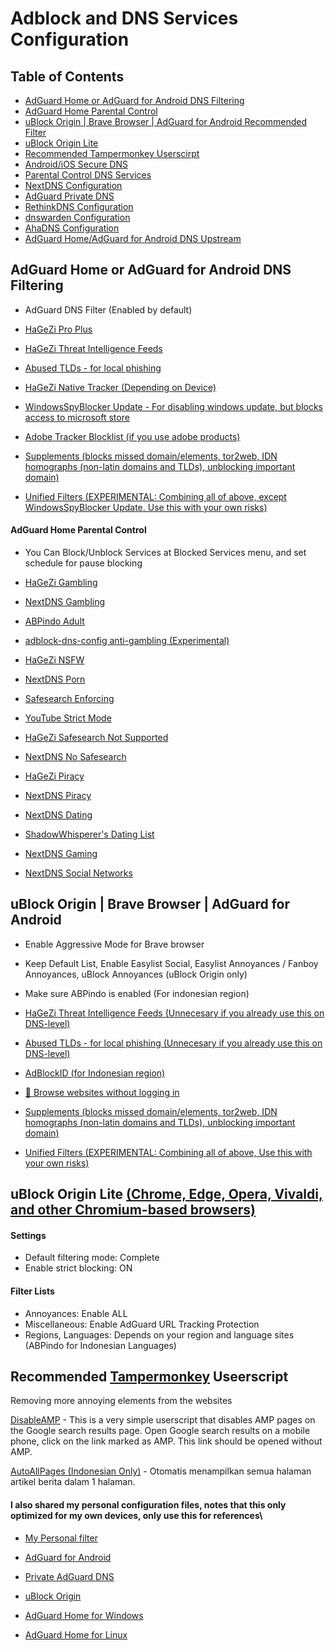 # Adblock and DNS Services Configuration

## Table of Contents
- [AdGuard Home or AdGuard for Android DNS Filtering](https://github.com/arfshl/adblock-dns-config/tree/main#adguard-home-or-adguard-for-android-dns-filtering)
- [AdGuard Home Parental Control](https://github.com/arfshl/adblock-dns-config/tree/main#parental-control)
- [uBlock Origin | Brave Browser | AdGuard for Android Recommended Filter](https://github.com/arfshl/adblock-dns-config/tree/main#ublock-origin--brave-browser--adguard-for-android)
- [uBlock Origin Lite](https://github.com/arfshl/adblock-dns-config/tree/main#ublock-origin-lite)
- [Recommended Tampermonkey Userscirpt](https://github.com/arfshl/adblock-dns-config/tree/main#recommended-tampermonkey-userscripts)
- [Android/iOS Secure DNS](https://github.com/arfshl/adblock-dns-config/blob/main/docs/android-resolvers.md)
- [Parental Control DNS Services](https://github.com/arfshl/adblock-dns-config/blob/main/docs/parental-resolvers.md)
- [NextDNS Configuration](https://github.com/arfshl/adblock-dns-config/blob/main/docs/nextdns.md)
- [AdGuard Private DNS](https://github.com/arfshl/adblock-dns-config/blob/main/docs/adguarddns.md)
- [RethinkDNS Configuration](https://github.com/arfshl/adblock-dns-config/blob/main/docs/rethinkdns.md)
- [dnswarden Configuration](https://github.com/arfshl/adblock-dns-config/blob/main/docs/dnswarden.md)
- [AhaDNS Configuration](https://github.com/arfshl/adblock-dns-config/blob/main/docs/ahadns.md)
- [AdGuard Home/AdGuard for Android DNS Upstream](https://github.com/arfshl/adblock-dns-config/blob/main/docs/dns-resolvers.md)

## AdGuard Home or AdGuard for Android DNS Filtering

- AdGuard DNS Filter (Enabled by default)

- [HaGeZi Pro Plus](https://raw.githubusercontent.com/hagezi/dns-blocklists/main/adblock/pro.txt)

- [HaGeZi Threat Intelligence Feeds](https://raw.githubusercontent.com/hagezi/dns-blocklists/main/adblock/tif.txt)

- [Abused TLDs - for local phishing](https://raw.githubusercontent.com/hagezi/dns-blocklists/main/adblock/spam-tlds.txt)

- [HaGeZi Native Tracker (Depending on Device)](https://github.com/hagezi/dns-blocklists?tab=readme-ov-file#native)

- [WindowsSpyBlocker Update - For disabling windows update, but blocks access to microsoft store](https://github.com/crazy-max/WindowsSpyBlocker/raw/master/data/dnscrypt/update.txt)

- [Adobe Tracker Blocklist (if you use adobe products)](https://github.com/ignaciocastro/a-dove-is-dumb/raw/main/pihole.txt)

- [Supplements (blocks missed domain/elements, tor2web, IDN homographs (non-latin domains and TLDs), unblocking important domain)](https://github.com/arfshl/adblock-dns-config/edit/main/unified-filter/supplements.txt)

- [Unified Filters (EXPERIMENTAL: Combining all of above, except WindowsSpyBlocker Update. Use this with your own risks)](https://github.com/arfshl/adblock-dns-config/raw/main/unified-filter/aghome.txt)

#### AdGuard Home Parental Control

- You Can Block/Unblock Services at Blocked Services menu, and set schedule for pause blocking

- [HaGeZi Gambling](https://raw.githubusercontent.com/hagezi/dns-blocklists/main/adblock/gambling.txt)

- [NextDNS Gambling](https://github.com/arfshl/nextdns-blocklists/raw/latest/subscriptions/gambling.txt)

- [ABPindo Adult](https://raw.githubusercontent.com/ABPindo/indonesianadblockrules/master/subscriptions/aghome_adult.txt)

- [adblock-dns-config anti-gambling (Experimental)](https://github.com/arfshl/adblock-dns-config/raw/main/my-filter/antijudol.txt)

- [HaGeZi NSFW](https://raw.githubusercontent.com/hagezi/dns-blocklists/main/adblock/nsfw.txt)

- [NextDNS Porn](https://github.com/arfshl/nextdns-blocklists/raw/latest/subscriptions/porn.txt)

- [Safesearch Enforcing](https://github.com/AdguardTeam/HostlistsRegistry/raw/refs/heads/main/assets/engines_safe_search.txt)

- [YouTube Strict Mode](https://raw.githubusercontent.com/AdguardTeam/HostlistsRegistry/refs/heads/main/assets/youtube_safe_search.txt)

- [HaGeZi Safesearch Not Supported](https://raw.githubusercontent.com/hagezi/dns-blocklists/main/adblock/nosafesearch.txt)

- [NextDNS No Safesearch](https://raw.githubusercontent.com/nextdns/no-safesearch/refs/heads/main/domains)

- [HaGeZi Piracy](https://raw.githubusercontent.com/hagezi/dns-blocklists/main/adblock/anti.piracy.txt)

- [NextDNS Piracy](https://github.com/arfshl/nextdns-blocklists/raw/latest/subscriptions/piracy.txt)

- [NextDNS Dating](https://github.com/arfshl/nextdns-blocklists/raw/latest/subscriptions/dating.txt)

- [ShadowWhisperer's Dating List](https://raw.githubusercontent.com/ShadowWhisperer/BlockLists/master/Lists/Dating)

- [NextDNS Gaming](https://github.com/arfshl/nextdns-blocklists/raw/latest/subscriptions/gaming.txt)

- [NextDNS Social Networks](https://github.com/arfshl/nextdns-blocklists/raw/latest/subscriptions/social-networks.txt)

## uBlock Origin | Brave Browser | AdGuard for Android

- Enable Aggressive Mode for Brave browser 

- Keep Default List, Enable Easylist Social, Easylist Annoyances / Fanboy Annoyances, uBlock Annoyances (uBlock Origin only)

- Make sure ABPindo is enabled (For indonesian region)

- [HaGeZi Threat Intelligence Feeds (Unnecesary if you already use this on DNS-level)](https://raw.githubusercontent.com/hagezi/dns-blocklists/main/adblock/tif.txt)

- [Abused TLDs - for local phishing (Unnecesary if you already use this on DNS-level)](https://raw.githubusercontent.com/hagezi/dns-blocklists/main/adblock/spam-tlds-ublock.txt)

- [AdBlockID (for Indonesian region)](https://subscribe.adblockplus.org/?location=https://cdn.jsdelivr.net/gh/realodix/AdBlockID@master/dist/adblockid.adfl.txt&title=AdBlockID)

- [🚪 Browse websites without logging in](https://raw.githubusercontent.com/DandelionSprout/adfilt/refs/heads/master/BrowseWebsitesWithoutLoggingIn.txt)

- [Supplements (blocks missed domain/elements, tor2web, IDN homographs (non-latin domains and TLDs), unblocking important domain)](https://github.com/arfshl/adblock-dns-config/edit/main/unified-filter/supplements.txt)

- [Unified Filters (EXPERIMENTAL: Combining all of above, Use this with your own risks)](https://github.com/arfshl/adblock-dns-config/raw/main/unified-filter/ub0.txt)

## uBlock Origin Lite [(Chrome, Edge, Opera, Vivaldi, and other Chromium-based browsers)](https://chromewebstore.google.com/detail/ublock-origin-lite/ddkjiahejlhfcafbddmgiahcphecmpfh?hl=en)
#### Settings
- Default filtering mode: Complete
- Enable strict blocking: ON
#### Filter Lists
- Annoyances: Enable ALL
- Miscellaneous: Enable AdGuard URL Tracking Protection
- Regions, Languages: Depends on your region and language sites (ABPindo for Indonesian Languages)

## Recommended [Tampermonkey](https://www.tampermonkey.net/) Useerscript 
Removing more annoying elements from the websites

[DisableAMP](https://userscripts.adtidy.org/release/disable-amp/1.0/disable-amp.user.js) - This is a very simple userscript that disables AMP pages on the Google search results page. Open Google search results on a mobile phone, click on the link marked as AMP. This link should be opened without AMP.

[AutoAllPages (Indonesian Only)](https://raw.githubusercontent.com/reforget-id/AutoAllPage/main/script/autoallpage.user.js) - Otomatis menampilkan semua halaman artikel berita dalam 1 halaman.

#### I also shared my personal configuration files, notes that this only optimized for my own devices, only use this for references\

- [My Personal filter](https://raw.githubusercontent.com/arfshl/adblock-dns-config/refs/heads/main/internal-usage/b.txt)

- [AdGuard for Android](https://github.com/arfshl/adblock-dns-config/archive/refs/heads/adguard-for-android-config.zip)

- [Private AdGuard DNS](https://github.com/arfshl/adblock-dns-config/raw/main/res/adguarddnsconfig.txt)

- [uBlock Origin](https://github.com/arfshl/adblock-dns-config/raw/main/res/ublock0config.txt)

- [AdGuard Home for Windows](https://github.com/arfshl/adblock-dns-config/raw/main/res/aghome-win.yaml)

- [AdGuard Home for Linux](https://github.com/arfshl/adblock-dns-config/raw/main/res/aghome-linux.yaml)
